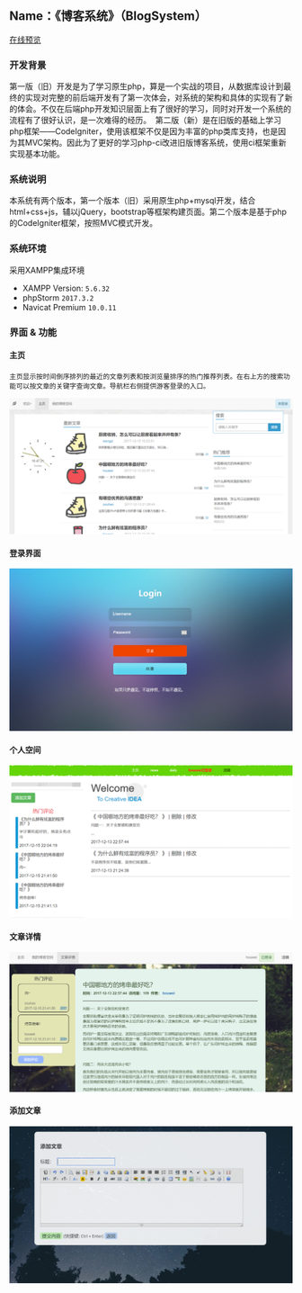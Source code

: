 Name：《博客系统》（BlogSystem）
----------


[在线预览](http://www.ihouwei.com/myBlog)


### 开发背景
  第一版（旧）开发是为了学习原生php，算是一个实战的项目，从数据库设计到最终的实现对完整的前后端开发有了第一次体会，对系统的架构和具体的实现有了新的体会。不仅在后端php开发知识层面上有了很好的学习，同时对开发一个系统的流程有了很好认识，是一次难得的经历。
  第二版（新）是在旧版的基础上学习php框架——CodeIgniter，使用该框架不仅是因为丰富的php类库支持，也是因为其MVC架构。因此为了更好的学习php-ci改进旧版博客系统，使用ci框架重新实现基本功能。


### 系统说明
  本系统有两个版本，第一个版本（旧）采用原生php+mysql开发，结合html+css+js，辅以jQuery，bootstrap等框架构建页面。第二个版本是基于php的CodeIgniter框架，按照MVC模式开发。
  
  
### 系统环境
采用XAMPP集成环境
* XAMPP Version: `5.6.32`
* phpStorm `2017.3.2`
* Navicat Premium `10.0.11`

### 界面 & 功能

#### 主页
    主页显示按时间倒序排列的最近的文章列表和按浏览量排序的热门推荐列表。在右上方的搜索功能可以按文章的关键字查询文章。导航栏右侧提供游客登录的入口。
![主页](https://github.com/Houweix/BlogSystem/raw/master/myBlog/img/1.png)

#### 登录界面
![登录](https://github.com/Houweix/BlogSystem/raw/master/myBlog/img/2.png)

#### 个人空间
![个人空间](https://github.com/Houweix/BlogSystem/raw/master/myBlog/img/5.png)

#### 文章详情
![文章](https://github.com/Houweix/BlogSystem/raw/master/myBlog/img/3.png)

#### 添加文章
![主页](https://github.com/Houweix/BlogSystem/raw/master/myBlog/img/4.png)

